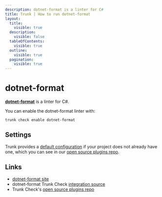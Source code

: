 ```yaml
---
description: dotnet-format is a linter for C#
title: Trunk | How to run dotnet-format
layout:
  title:
    visible: true
  description:
    visible: false
  tableOfContents:
    visible: true
  outline:
    visible: true
  pagination:
    visible: true
---
```


# dotnet-format

[**dotnet-format**](https://github.com/dotnet/format#readme) is a linter for C#.

You can enable the dotnet-format linter with:

```shell
trunk check enable dotnet-format
```

## Settings



Trunk provides a [default configuration](https://github.com/trunk-io/plugins/tree/main/linters/dotnet-format) if your project does not already have one,
which you can see in our [open source plugins repo]().



## Links

* [dotnet-format site](https://github.com/dotnet/format#readme)
* dotnet-format Trunk Check [integration source](https://github.com/trunk-io/plugins/tree/main/linters/dotnet-format)
* Trunk Check's [open source plugins repo](https://github.com/trunk-io/plugins/tree/main)
